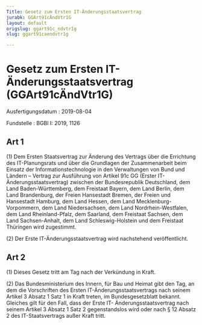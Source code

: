 ```yaml
---
Title: Gesetz zum Ersten IT-Änderungsstaatsvertrag
jurabk: GGArt91cÄndVtr1G
layout: default
origslug: ggart91c_ndvtr1g
slug: ggart91caendvtr1g

---
```


# Gesetz zum Ersten IT-Änderungsstaatsvertrag (GGArt91cÄndVtr1G)

Ausfertigungsdatum
:   2019-08-04

Fundstelle
:   BGBl I: 2019, 1126


## Art 1

(1) Dem Ersten Staatsvertrag zur Änderung des Vertrags über die
Errichtung des IT-Planungsrats und über die Grundlagen der
Zusammenarbeit beim Einsatz der Informationstechnologie in den
Verwaltungen von Bund und Ländern – Vertrag zur Ausführung von Artikel
91c GG (Erster IT-Änderungsstaatsvertrag) zwischen der Bundesrepublik
Deutschland, dem Land Baden-Württemberg, dem Freistaat Bayern, dem
Land Berlin, dem Land Brandenburg, der Freien Hansestadt Bremen, der
Freien und Hansestadt Hamburg, dem Land Hessen, dem Land Mecklenburg-
Vorpommern, dem Land Niedersachsen, dem Land Nordrhein-Westfalen, dem
Land Rheinland-Pfalz, dem Saarland, dem Freistaat Sachsen, dem Land
Sachsen-Anhalt, dem Land Schleswig-Holstein und dem Freistaat
Thüringen wird zugestimmt.

(2) Der Erste IT-Änderungsstaatsvertrag wird nachstehend
veröffentlicht.


## Art 2

(1) Dieses Gesetz tritt am Tag nach der Verkündung in Kraft.

(2) Das Bundesministerium des Innern, für Bau und Heimat gibt den Tag,
an dem die Vorschriften des Ersten IT-Änderungsstaatsvertrags nach
seinem Artikel 3 Absatz 1 Satz 1 in Kraft treten, im Bundesgesetzblatt
bekannt. Gleiches gilt für den Fall, dass der Erste IT-
Änderungsstaatsvertrag nach seinem Artikel 3 Absatz 1 Satz 2
gegenstandslos wird oder nach § 12 Absatz 2 des IT-Staatsvertrags
außer Kraft tritt.

